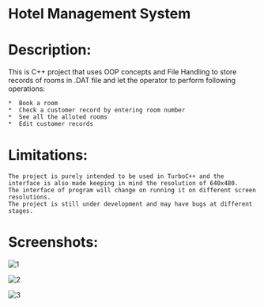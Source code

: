 # Hotel Management System

# Description:


This is C++ project that uses OOP concepts and File Handling to store records of rooms in .DAT file and let the operator to perform following operations:

	*  Book a room
	*  Check a customer record by entering room number
	*  See all the alloted rooms
	*  Edit customer records
	

# Limitations:

	The project is purely intended to be used in TurboC++ and the interface is also made keeping in mind the resolution of 640x480.
	The interface of program will change on running it on different screen resolutions.
	The project is still under development and may have bugs at different stages.
	
# Screenshots:

![1](/Screenshots/1.png)

![2](/Screenshots/2.png)

![3](/Screenshots/3.png)
